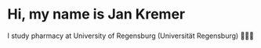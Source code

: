 # Hi, my name is Jan Kremer
I study pharmacy at University of Regensburg (Universität Regensburg) 👨🏻‍🔬
